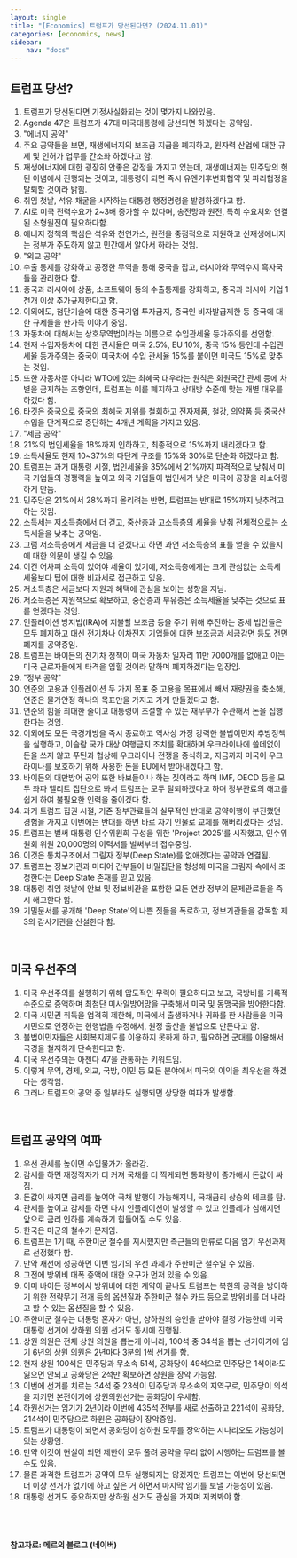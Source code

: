 ```yaml
---
layout: single
title: "[Economics] 트럼프가 당선된다면? (2024.11.01)"
categories: [economics, news]
sidebar:
    nav: "docs"
---
```


## 트럼프 당선?
1. 트럼프가 당선된다면 기정사실화되는 것이 몇가지 나와있음.
1. Agenda 47은 트럼프가 47대 미국대통령에 당선되면 하겠다는 공약임.
1. "에너지 공약"
1. 주요 공약들을 보면, 재생에너지의 보조금 지급을 폐지하고, 원자력 산업에 대한 규제 및 인허가 업무를 간소화 하겠다고 함.
1. 재생에너지에 대한 굉장히 안좋은 감정을 가지고 있는데, 재생에너지는 민주당의 헛된 이념에서 진행되는 것이고, 대통령이 되면 즉시 유엔기후변화협약 및 파리협정을 탈퇴할 것이라 밝힘.
1. 취임 첫날, 석유 채굴을 시작하는 대통령 행정명령을 발령하겠다고 함.
1. AI로 미국 전력수요가 2~3배 증가할 수 있다며, 송전망과 원전, 특히 수요처와 연결된 소형원전이 필요하다함.
1. 에너지 정책의 핵심은 석유와 천연가스, 원전을 중점적으로 지원하고 신재생에너지는 정부가 주도하지 않고 민간에서 알아서 하라는 것임.
1. "외교 공약"
1. 수출 통제를 강화하고 공정한 무역을 통해 중국을 잡고, 러시아와 무역수지 흑자국들을 관리한다 함.
1. 중국과 러시아에 상품, 소프트웨어 등의 수출통제를 강화하고, 중국과 러시아 기업 1천개 이상 추가규제한다고 함.
1. 이외에도, 첨단기술에 대한 중국기업 투자금지, 중국인 비자발급제한 등 중국에 대한 규제들을 한가득 이야기 중임.
1. 자동차에 대해서는 상호무역법이라는 이름으로 수입관세율 등가주의를 선언함.
1. 현재 수입자동차에 대한 관세율은 미국 2.5%, EU 10%, 중국 15% 등인데 수입관세율 등가주의는 중국이 미국차에 수입 관세율 15%를 붙이면 미국도 15%로 맞추는 것임.
1. 또한 자동차뿐 아니라 WTO에 있는 최혜국 대우라는 원칙은 회원국간 관세 등에 차별을 금지하는 조항인데, 트럼프는 이를 폐지하고 상대방 수준에 맞는 개별 대우를 하겠다 함.
1. 타깃은 중국으로 중국의 최혜국 지위를 철회하고 전자제품, 철강, 의약품 등 중국산 수입을 단계적으로 중단하는 4개년 계획을 가지고 있음.
1. "세금 공약"
1. 21%의 법인세율을 18%까지 인하하고, 최종적으로 15%까지 내리겠다고 함.
1. 소득세율도 현재 10~37%의 다단계 구조를 15%와 30%로 단순화 하겠다고 함.
1. 트럼프는 과거 대통령 시절, 법인세율을 35%에서 21%까지 파격적으로 낮춰서 미국 기업들의 경쟁력을 높이고 외국 기업들이 법인세가 낮은 미국에 공장을 리쇼어링 하게 만듬.
1. 민주당은 21%에서 28%까지 올리려는 반면, 트럼프는 반대로 15%까지 낮추려고 하는 것임.
1. 소득세는 저소득층에서 더 걷고, 중산층과 고소득층의 세율을 낮춰 전체적으로는 소득세율을 낮추는 공약임.
1. 그럼 저소득층에게 세금을 더 걷겠다고 하면 과연 저소득층의 표를 얻을 수 있을지에 대한 의문이 생길 수 있음.
1. 이건 어차피 소득이 있어야 세율이 있기에, 저소득층에게는 크게 관심없는 소득세 세율보다 팁에 대한 비과세로 접근하고 있음.
1. 저소득층은 세금보다 지원과 혜택에 관심을 보이는 성향을 지님.
1. 저소득층은 지원책으로 확보하고, 중산층과 부유층은 소득세율을 낮추는 것으로 표를 얻겠다는 것임.
1. 인플레이션 방지법(IRA)에 지불할 보조금 등을 주기 위해 추진하는 증세 법안들은 모두 폐지하고 대신 전기차나 이차전지 기업들에 대한 보조금과 세금감면 등도 전면 폐지를 공약중임.
1. 트럼프는 바이든의 전기차 정책이 미국 자동차 일자리 11만 7000개를 없애고 이는 미국 근로자들에게 타격을 입힐 것이라 말하며 폐지하겠다는 입장임.
1. "정부 공약"
1. 연준의 고용과 인플레이션 두 가지 목표 중 고용을 목표에서 빼서 재량권을 축소해, 연준은 물가안정 하나의 목표만을 가지고 가게 만들겠다고 함.
1. 연준의 힘을 최대한 줄이고 대통령이 조절할 수 있는 재무부가 주관해서 돈을 집행한다는 것임.
1. 이외에도 모든 국경개방을 즉시 종료하고 역사상 가장 강력한 불법이민자 추방정책을 실행하고, 이슬람 국가 대상 여행금지 조치를 확대하며 우크라이나에 쓸데없이 돈을 쓰지 않고 푸틴과 협상해 우크라이나 전쟁을 종식하고, 지금까지 미국이 우크라이나를 보호하기 위해 사용한 돈을 EU에서 받아내겠다고 함.
1. 바이든의 대만방어 공약 또한 바보들이나 하는 짓이라고 하며 IMF, OECD 등을 모두 좌파 엘리트 집단으로 봐서 트럼프는 모두 탈퇴하겠다고 하며 정부관료의 해고를 쉽게 하여 불필요한 인력을 줄이겠다 함.
1. 과거 트럼프 집권 시절, 기존 정부관료들의 실무적인 반대로 공약이행이 부진했던 경험을 가지고 이번에는 반대를 하면 바로 자기 인물로 교체를 해버리겠다는 것임.
1. 트럼프는 벌써 대통령 인수위원회 구성을 위한 'Project 2025'를 시작했고, 인수위원회 위원 20,000명의 이력서를 벌써부터 접수중임.
1. 이것은 통치구조에서 그림자 정부(Deep State)를 없애겠다는 공약과 연결됨.
1. 트럼프는 정보기관과 미디어 간부들이 비밀집단을 형성해 미국을 그림자 속에서 조정한다는 Deep State 존재를 믿고 있음.
1. 대통령 취임 첫날에 안보 및 정보비관을 포함한 모든 연방 정부의 문제관료들을 즉시 해고한다 함.
1. 기밀문서를 공개해 'Deep State'의 나쁜 짓들을 폭로하고, 정보기관들을 감독할 제 3의 감사기관을 신설한다 함.

<br/>

## 미국 우선주의
1. 미국 우선주의를 실행하기 위해 압도적인 무력이 필요하다고 보고, 국방비를 기록적 수준으로 증액하며 최첨단 미사일방어망을 구축해서 미국 및 동맹국을 방어한다함.
1. 미국 시민권 취득을 엄격히 제한해, 미국에서 출생하거나 귀화를 한 사람들을 미국 시민으로 인정하는 현행법을 수정해서, 원정 출산을 불법으로 만든다고 함.
1. 불법이민자들은 사회복지제도를 이용하지 못하게 하고, 필요하면 군대를 이용해서 국경을 철저하게 단속한다고 함.
1. 미국 우선주의는 아젠다 47을 관통하는 키워드임.
1. 이렇게 무역, 경제, 외교, 국방, 이민 등 모든 분야에서 미국의 이익을 최우선을 하겠다는 생각임.
1. 그러나 트럼프의 공약 중 일부라도 실행되면 상당한 여파가 발생함.

<br/>

## 트럼프 공약의 여파
1. 우선 관세를 높이면 수입물가가 올라감.
1. 감세를 하면 재정적자가 더 커져 국채를 더 찍게되면 통화량이 증가해서 돈값이 싸짐.
1. 돈값이 싸지면 금리를 높여야 국채 발행이 가능해지니, 국채금리 상승의 테크를 탐.
1. 관세를 높이고 감세를 하면 다시 인플레이션이 발생할 수 있고 인플레가 심해지면 앞으로 금리 인하를 계속하기 힘들어질 수도 있음.
1. 한국은 미군의 철수가 문제임.
1. 트럼프는 1기 때, 주한미군 철수를 지시했지만 측근들의 만류로 다음 임기 우선과제로 선정했다 함.
1. 만약 재선에 성공하면 이번 임기의 우선 과제가 주한미군 철수일 수 있음.
1. 그전에 방위비 대폭 증액에 대한 요구가 먼저 있을 수 있음.
1. 이미 바이든 정부에서 방위비에 대한 계약이 끝나도 트럼프는 북한의 공격을 방어하기 위한 전략무기 전개 등의 옵션질과 주한미군 철수 카드 등으로 방위비를 더 내라고 할 수 있는 옵션질을 할 수 있음.
1. 주한미군 철수는 대통령 혼자가 아닌, 상하원의 승인을 받아야 결정 가능한데 미국 대통령 선거에 상하원 의원 선거도 동시에 진행됨.
1. 상원 의원은 전체 상원 의원을 뽑는게 아니라, 100석 중 34석을 뽑는 선거이기에 임기 6년의 상원 의원은 2년마다 3분의 1씩 선거를 함.
1. 현재 상원 100석은 민주당과 무소속 51석, 공화당이 49석으로 민주당은 1석이라도 잃으면 안되고 공화당은 2석만 확보하면 상원을 장악 가능함.
1. 이번에 선거를 치르는 34석 중 23석이 민주당과 무소속의 지역구로, 민주당이 의석을 지키면 본전이기에 상원의원선거는 공화당이 우세함.
1. 하원선거는 임기가 2년이라 이번에 435석 전부를 새로 선출하고 221석이 공화당, 214석이 민주당으로 하원은 공화당이 장악중임.
1. 트럼프가 대통령이 되면서 공화당이 상하원 모두를 장악하는 시나리오도 가능성이 있는 상황임.
1. 만약 이것이 현실이 되면 제한이 모두 풀려 공약을 무리 없이 시행하는 트럼프를 볼 수도 있음.
1. 물론 과격한 트럼프가 공약이 모두 실행되지는 않겠지만 트럼프는 이번에 당선되면 더 이상 선거가 없기에 하고 싶은 거 하면서 마지막 임기를 보낼 가능성이 있음.
1. 대통령 선거도 중요하지만 상하원 선거도 관심을 가지며 지켜봐야 함.


<br/>
<br/>

#### 참고자료: 메르의 블로그 (네이버) 